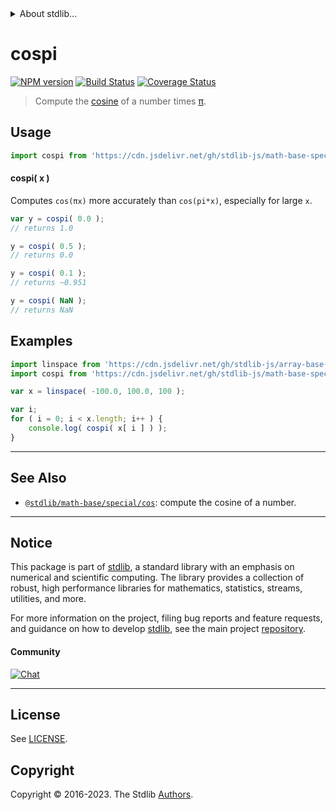 <!--

@license Apache-2.0

Copyright (c) 2018 The Stdlib Authors.

Licensed under the Apache License, Version 2.0 (the "License");
you may not use this file except in compliance with the License.
You may obtain a copy of the License at

   http://www.apache.org/licenses/LICENSE-2.0

Unless required by applicable law or agreed to in writing, software
distributed under the License is distributed on an "AS IS" BASIS,
WITHOUT WARRANTIES OR CONDITIONS OF ANY KIND, either express or implied.
See the License for the specific language governing permissions and
limitations under the License.

-->


<details>
  <summary>
    About stdlib...
  </summary>
  <p>We believe in a future in which the web is a preferred environment for numerical computation. To help realize this future, we've built stdlib. stdlib is a standard library, with an emphasis on numerical and scientific computation, written in JavaScript (and C) for execution in browsers and in Node.js.</p>
  <p>The library is fully decomposable, being architected in such a way that you can swap out and mix and match APIs and functionality to cater to your exact preferences and use cases.</p>
  <p>When you use stdlib, you can be absolutely certain that you are using the most thorough, rigorous, well-written, studied, documented, tested, measured, and high-quality code out there.</p>
  <p>To join us in bringing numerical computing to the web, get started by checking us out on <a href="https://github.com/stdlib-js/stdlib">GitHub</a>, and please consider <a href="https://opencollective.com/stdlib">financially supporting stdlib</a>. We greatly appreciate your continued support!</p>
</details>

# cospi

[![NPM version][npm-image]][npm-url] [![Build Status][test-image]][test-url] [![Coverage Status][coverage-image]][coverage-url] <!-- [![dependencies][dependencies-image]][dependencies-url] -->

> Compute the [cosine][@stdlib/math/base/special/cos] of a number times [π][@stdlib/constants/float64/pi].



<section class="usage">

## Usage

```javascript
import cospi from 'https://cdn.jsdelivr.net/gh/stdlib-js/math-base-special-cospi@v0.2.0-deno/mod.js';
```

#### cospi( x )

Computes `cos(πx)` more accurately than `cos(pi*x)`, especially for large `x`.

```javascript
var y = cospi( 0.0 );
// returns 1.0

y = cospi( 0.5 );
// returns 0.0

y = cospi( 0.1 );
// returns ~0.951

y = cospi( NaN );
// returns NaN
```

</section>

<!-- /.usage -->

<section class="examples">

## Examples

<!-- eslint no-undef: "error" -->

```javascript
import linspace from 'https://cdn.jsdelivr.net/gh/stdlib-js/array-base-linspace@deno/mod.js';
import cospi from 'https://cdn.jsdelivr.net/gh/stdlib-js/math-base-special-cospi@v0.2.0-deno/mod.js';

var x = linspace( -100.0, 100.0, 100 );

var i;
for ( i = 0; i < x.length; i++ ) {
    console.log( cospi( x[ i ] ) );
}
```

</section>

<!-- /.examples -->

<!-- Section for related `stdlib` packages. Do not manually edit this section, as it is automatically populated. -->

<section class="related">

* * *

## See Also

-   <span class="package-name">[`@stdlib/math-base/special/cos`][@stdlib/math/base/special/cos]</span><span class="delimiter">: </span><span class="description">compute the cosine of a number.</span>

</section>

<!-- /.related -->

<!-- Section for all links. Make sure to keep an empty line after the `section` element and another before the `/section` close. -->


<section class="main-repo" >

* * *

## Notice

This package is part of [stdlib][stdlib], a standard library with an emphasis on numerical and scientific computing. The library provides a collection of robust, high performance libraries for mathematics, statistics, streams, utilities, and more.

For more information on the project, filing bug reports and feature requests, and guidance on how to develop [stdlib][stdlib], see the main project [repository][stdlib].

#### Community

[![Chat][chat-image]][chat-url]

---

## License

See [LICENSE][stdlib-license].


## Copyright

Copyright &copy; 2016-2023. The Stdlib [Authors][stdlib-authors].

</section>

<!-- /.stdlib -->

<!-- Section for all links. Make sure to keep an empty line after the `section` element and another before the `/section` close. -->

<section class="links">

[npm-image]: http://img.shields.io/npm/v/@stdlib/math-base-special-cospi.svg
[npm-url]: https://npmjs.org/package/@stdlib/math-base-special-cospi

[test-image]: https://github.com/stdlib-js/math-base-special-cospi/actions/workflows/test.yml/badge.svg?branch=v0.2.0
[test-url]: https://github.com/stdlib-js/math-base-special-cospi/actions/workflows/test.yml?query=branch:v0.2.0

[coverage-image]: https://img.shields.io/codecov/c/github/stdlib-js/math-base-special-cospi/main.svg
[coverage-url]: https://codecov.io/github/stdlib-js/math-base-special-cospi?branch=main

<!--

[dependencies-image]: https://img.shields.io/david/stdlib-js/math-base-special-cospi.svg
[dependencies-url]: https://david-dm.org/stdlib-js/math-base-special-cospi/main

-->

[chat-image]: https://img.shields.io/gitter/room/stdlib-js/stdlib.svg
[chat-url]: https://app.gitter.im/#/room/#stdlib-js_stdlib:gitter.im

[stdlib]: https://github.com/stdlib-js/stdlib

[stdlib-authors]: https://github.com/stdlib-js/stdlib/graphs/contributors

[umd]: https://github.com/umdjs/umd
[es-module]: https://developer.mozilla.org/en-US/docs/Web/JavaScript/Guide/Modules

[deno-url]: https://github.com/stdlib-js/math-base-special-cospi/tree/deno
[umd-url]: https://github.com/stdlib-js/math-base-special-cospi/tree/umd
[esm-url]: https://github.com/stdlib-js/math-base-special-cospi/tree/esm
[branches-url]: https://github.com/stdlib-js/math-base-special-cospi/blob/main/branches.md

[stdlib-license]: https://raw.githubusercontent.com/stdlib-js/math-base-special-cospi/main/LICENSE

[@stdlib/constants/float64/pi]: https://github.com/stdlib-js/constants-float64-pi/tree/deno

<!-- <related-links> -->

[@stdlib/math/base/special/cos]: https://github.com/stdlib-js/math-base-special-cos/tree/deno

<!-- </related-links> -->

</section>

<!-- /.links -->
